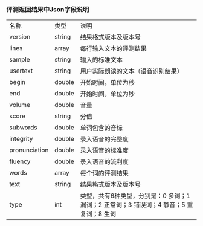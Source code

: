 ### 评测返回结果中Json字段说明


| | | |
| ----- | ----- | ----- |
| 名称| 类型 | 说明 |
| version | string | 结果格式版本及版本号 |
| lines | array | 每行输入文本的评测结果 |
| sample | string | 输入的标准文本 |
| usertext | string | 用户实际朗读的文本（语音识别结果） |
| begin | double | 开始时间，单位为秒 |
| end | double | 开始时间，单位为秒 |
| volume | double | 音量 |
| score | string | 分值 |
| subwords | double | 单词包含的音标 |
| integrity | double | 录入语音的完整度 |
| pronunciation | double | 录入语音的标准度 |
| fluency | double | 录入语音的流利度 |
| words | array | 每个词的评测结果 |
| text | string | 结果格式版本及版本号 | 词的字符串，使用"sil"表示语音中的静音段 |
| type | int | 类型，共有6种类型，分别是：0 多词；1 漏词；2 正常词；3 错误词；4 静音；5 重复词；8 生词 |
